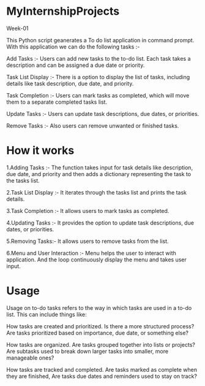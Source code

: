 # MyInternshipProjects

Week-01

This Python script geanerates a To do list application in command prompt. With this application we can do the following tasks :-

Add Tasks :- Users can add new tasks to the to-do list. Each task takes a description and can be assigned a due date or priority.

Task List Display :- There is a option to display the list of tasks, including details like task description, due date, and priority.

Task Completion :- Users can mark tasks as completed, which will move them to a separate completed tasks list.

Update Tasks :- Users can update task descriptions, due dates, or priorities.

Remove Tasks :- Also users can remove unwanted or finished tasks.

# How it works

1.Adding Tasks :- The function takes input for task details like description, due date, and priority and then adds a dictionary representing the task to the tasks list.

2.Task List Display :- It iterates through the tasks list and prints the task details.

3.Task Completion :- It allows users to mark tasks as completed.

4.Updating Tasks :- It provides the option to update task descriptions, due dates, or priorities.

5.Removing Tasks:- It allows users to remove tasks from the list.

6.Menu and User Interaction :- Menu helps the user to interact with application. And the loop continuously display the menu and takes user input.

# Usage

Usage on to-do tasks refers to the way in which tasks are used in a to-do list. This can include things like:

How tasks are created and prioritized. Is there a more structured process? Are tasks prioritized based on importance, due date, or something else?

How tasks are organized. Are tasks grouped together into lists or projects? Are subtasks used to break down larger tasks into smaller, more manageable ones?

How tasks are tracked and completed. Are tasks marked as complete when they are finished,  Are tasks due dates and reminders used to stay on track?
